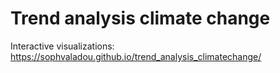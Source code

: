 # Trend analysis climate change

Interactive visualizations: https://sophvaladou.github.io/trend_analysis_climatechange/
